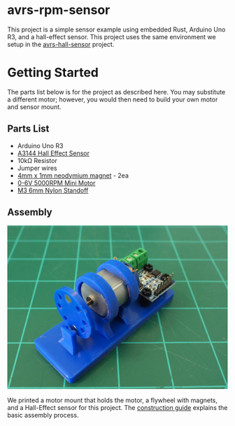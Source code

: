 # avrs-rpm-sensor

This project is a simple sensor example using embedded Rust, Arduino Uno R3, and a hall-effect sensor. This project uses the same environment we setup in the [avrs-hall-sensor](https://github.com/bytetrail/avrs-hall-sensor) project.

# Getting Started

The parts list below is for the project as described here. You may substitute a different motor; however, you would then need to build your own motor and sensor mount.

## Parts List
* Arduino Uno R3
* [A3144 Hall Effect Sensor](https://www.amazon.com/gp/product/B07QNX6HWT)
* 10k&#x3a9; Resistor
* Jumper wires
* [4mm x 1mm neodymium magnet](https://www.amazon.com/gp/product/B076Q8SMBJ) - 2ea
* [0-6V 5000RPM Mini Motor](https://amazon.com/https://www.amazon.com/gp/product/B07YBVQZNJ)
* [M3 6mm Nylon Standoff](https://www.amazon.com/gp/product/B014K8MXO8/)

## Assembly

![Completed](images/assembly-007.png)

We printed a motor mount that holds the motor, a flywheel with magnets, and a Hall-Effect sensor for this project. The [construction guide](CONSTRUCTION.md) explains the basic assembly process.